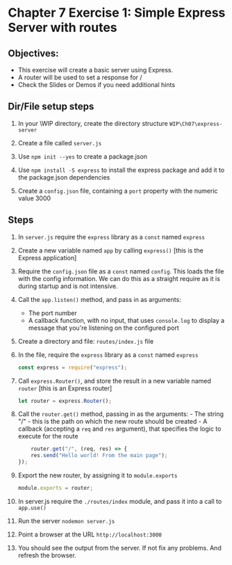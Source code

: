 # Chapter 7 Exercise 1: Simple Express Server with routes
## Objectives:
* This exercise will create a basic server using Express.
* A router will be used to set a response for /
* Check the Slides or Demos if you need additional hints

## Dir/File setup steps

1. In your \WIP directory, create the directory structure `WIP\Ch07\express-server`

1. Create a file called `server.js`

1. Use `npm init --yes` to create a package.json

1. Use `npm install -S express` to install the express package and add it to the package.json dependencies

1. Create a `config.json` file, containing a `port` property with the numeric value 3000

## Steps

1. In `server.js` require the `express` library as a `const` named `express`

1. Create a new variable named  `app` by calling `express()`  [this is the Express application]

1. Require the `config.json` file as a `const` named `config`. This loads the file with the config information. We can do this as a straight require as it is during startup and is not intensive.

1. Call the `app.listen()` method, and pass in as arguments:
    * The port number 
    * A callback function, with no input, that uses `console.log` to display a message that you're listening on the configured port

1. Create a directory and file:  `routes/index.js` file

1. In the file, require the `express` library as a `const` named `express`

    ```javascript
    const express = require("express");
    ```

1. Call `express.Router()`, and store the result in a new variable named `router` [this is an Express router]

    ```javascript
    let router = express.Router();
    ```


1. Call the `router.get()` method, passing in as the arguments:
        - The string "/" - this is the path on which the new route should be created
        - A callback (accepting a `req` and `res` argument), that specifies the logic to execute for the route

    ```javascript
        router.get("/", (req, res) => {
        res.send("Hello world! From the main page");
    });
    ```
    
1. Export the new router, by assigning it to `module.exports`

    ```javascript
    module.exports = router;
    ```

1. In server.js require the `./routes/index` module, and pass it into a call to `app.use()`

1. Run the server `nodemon server.js`

1. Point a browser at the URL `http://localhost:3000`

1. You should see the output from the server. If not fix any problems. And refresh the browser.

